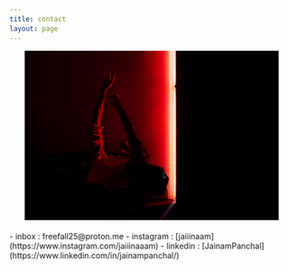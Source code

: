 ```yaml
---
title: contact
layout: page
---
```

<div align="center">
<img src="/static/front_HQ4.jpg" alt="Sup" width="450px" height="300px">
</div>
<!-- ![](/static/front6.jpeg)  -->
<br>
- inbox : freefall25@proton.me
- instagram : [jaiiinaam](https://www.instagram.com/jaiiinaaam)
- linkedin : [JainamPanchal](https://www.linkedin.com/in/jainampanchal/)